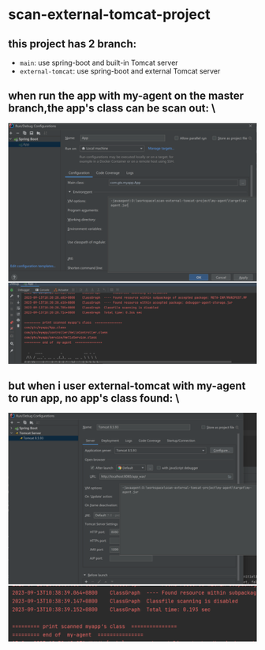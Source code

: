 # scan-external-tomcat-project

## this project has 2 branch: 
 - `main`: use spring-boot and built-in Tomcat server 
 - `external-tomcat`: use spring-boot and external Tomcat server

## when run the app with my-agent on the master branch,the app's class can be scan out: \
![img.png](./master-RunWithMyAgent.png)
![img.png](./master-result.png)

## but when i user external-tomcat with my-agent to run app, no app's class found: \
![img.png](external-tomcat-RunWithMyAgent.png)
![img.png](external-tomcat-result.png)